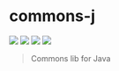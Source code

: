 commons-j
============================

[![](https://img.shields.io/github/issues/wyp0596/commons-j.svg)](https://github.com/wyp0596/commons-j/issues)  [![](https://img.shields.io/github/forks/wyp0596/commons-j.svg)](https://github.com/wyp0596/commons-j/network) [![](https://img.shields.io/github/stars/wyp0596/commons-j.svg)](https://github.com/wyp0596/commons-j/stargazers) [![](https://img.shields.io/github/release/wyp0596/commons-j.svg)](https://github.com/wyp0596/commons-j/releases)

> Commons lib for Java

